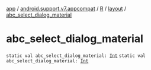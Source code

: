 [app](../../../index.md) / [android.support.v7.appcompat](../../index.md) / [R](../index.md) / [layout](index.md) / [abc_select_dialog_material](./abc_select_dialog_material.md)

# abc_select_dialog_material

`static val abc_select_dialog_material: `[`Int`](https://kotlinlang.org/api/latest/jvm/stdlib/kotlin/-int/index.html)
`static val abc_select_dialog_material: `[`Int`](https://kotlinlang.org/api/latest/jvm/stdlib/kotlin/-int/index.html)